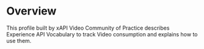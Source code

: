 # Overview
This profile built by xAPI Video Community of Practice describes Experience API Vocabulary to track Video consumption and explains how to use them.  


